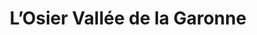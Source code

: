 ---
title: "L’Osier Vallée de la Garonne"
url: /bassanne/losier-vallee-de-la-garonne/
shop: agraire
---